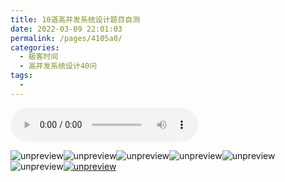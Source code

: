 ```yaml
---
title: 10道高并发系统设计题目自测
date: 2022-03-09 22:01:03
permalink: /pages/4105a0/
categories:
  - 极客时间
  - 高并发系统设计40问
tags:
  - 
---
```

<audio title="期中测试.10道高并发系统设计题目自测" src="https://static001.geekbang.org/resource/audio/ea/e8/ea68872251d3756bf4e87c0e00d4d0e8.mp3" controls="controls"></audio> 
<p><img src="https://static001.geekbang.org/resource/image/0d/c9/0de41d53c767f04149c365014e53bbc9.jpg" alt="unpreview"><img src="https://static001.geekbang.org/resource/image/88/da/88786b56bbd1f5d19bd924e5c3b982da.jpg" alt="unpreview"><img src="https://static001.geekbang.org/resource/image/61/96/618f33da857e9180302feca801826496.jpg" alt="unpreview"><img src="https://static001.geekbang.org/resource/image/f9/af/f9a1d75d3d1df97ee1ddfd6cc313a6af.jpg" alt="unpreview"><img src="https://static001.geekbang.org/resource/image/09/d2/096ceab6ed7e91d6fd8b465a6829d4d2.jpg" alt="unpreview"><img src="https://static001.geekbang.org/resource/image/50/a9/507bce509859f34f3b70a4e07844dea9.jpg" alt="unpreview"><a href="https://time.geekbang.org/column/article/162811"><img src="https://static001.geekbang.org/resource/image/7f/13/7f419c3c4fbf9ea57f9e76926e6c6813.jpg" alt="unpreview"></a></p><!-- [[[read_end]]] -->